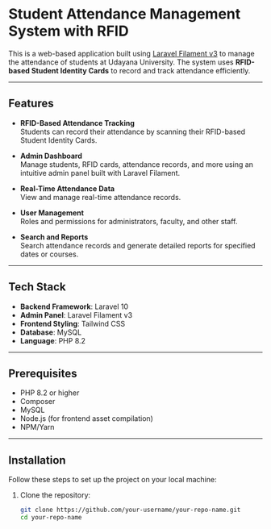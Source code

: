 # Student Attendance Management System with RFID

This is a web-based application built using [Laravel Filament v3](https://filamentphp.com/) to manage the attendance of students at Udayana University. The system uses **RFID-based Student Identity Cards** to record and track attendance efficiently.

---

## Features

- **RFID-Based Attendance Tracking**  
  Students can record their attendance by scanning their RFID-based Student Identity Cards.
  
- **Admin Dashboard**  
  Manage students, RFID cards, attendance records, and more using an intuitive admin panel built with Laravel Filament.

- **Real-Time Attendance Data**  
  View and manage real-time attendance records.

- **User Management**  
  Roles and permissions for administrators, faculty, and other staff.

- **Search and Reports**  
  Search attendance records and generate detailed reports for specified dates or courses.

---

## Tech Stack

- **Backend Framework**: Laravel 10
- **Admin Panel**: Laravel Filament v3
- **Frontend Styling**: Tailwind CSS
- **Database**: MySQL
- **Language**: PHP 8.2

---

## Prerequisites

- PHP 8.2 or higher
- Composer
- MySQL
- Node.js (for frontend asset compilation)
- NPM/Yarn

---

## Installation

Follow these steps to set up the project on your local machine:

1. Clone the repository:
   ```bash
   git clone https://github.com/your-username/your-repo-name.git
   cd your-repo-name
